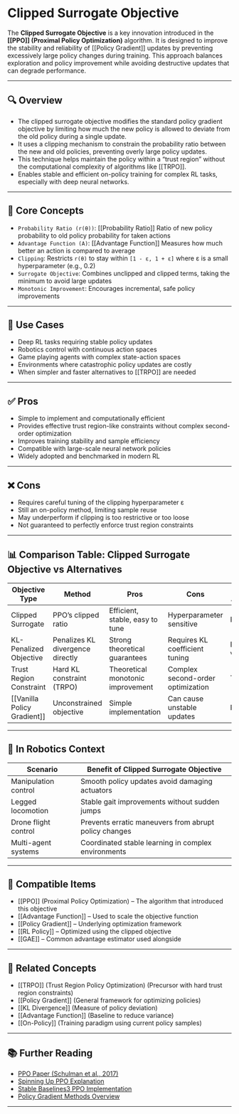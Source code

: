 # Clipped Surrogate Objective

The **Clipped Surrogate Objective** is a key innovation introduced in the **[[PPO]] (Proximal Policy Optimization)** algorithm. It is designed to improve the stability and reliability of [[Policy Gradient]] updates by preventing excessively large policy changes during training. This approach balances exploration and policy improvement while avoiding destructive updates that can degrade performance.

---

## 🔍 Overview

- The clipped surrogate objective modifies the standard policy gradient objective by limiting how much the new policy is allowed to deviate from the old policy during a single update.  
- It uses a clipping mechanism to constrain the probability ratio between the new and old policies, preventing overly large policy updates.  
- This technique helps maintain the policy within a “trust region” without the computational complexity of algorithms like [[TRPO]].  
- Enables stable and efficient on-policy training for complex RL tasks, especially with deep neural networks.  

---

## 🧠 Core Concepts

- `Probability Ratio (r(θ))`: [[Probability Ratio]] Ratio of new policy probability to old policy probability for taken actions  
- `Advantage Function (A)`: [[Advantage Function]] Measures how much better an action is compared to average  
- `Clipping`: Restricts `r(θ)` to stay within `[1 - ε, 1 + ε]` where ε is a small hyperparameter (e.g., 0.2)  
- `Surrogate Objective`: Combines unclipped and clipped terms, taking the minimum to avoid large updates  
- `Monotonic Improvement`: Encourages incremental, safe policy improvements  

---

## 🧰 Use Cases

- Deep RL tasks requiring stable policy updates  
- Robotics control with continuous action spaces  
- Game playing agents with complex state-action spaces  
- Environments where catastrophic policy updates are costly  
- When simpler and faster alternatives to [[TRPO]] are needed  

---

## ✅ Pros

- Simple to implement and computationally efficient  
- Provides effective trust region-like constraints without complex second-order optimization  
- Improves training stability and sample efficiency  
- Compatible with large-scale neural network policies  
- Widely adopted and benchmarked in modern RL  

---

## ❌ Cons

- Requires careful tuning of the clipping hyperparameter ε  
- Still an on-policy method, limiting sample reuse  
- May underperform if clipping is too restrictive or too loose  
- Not guaranteed to perfectly enforce trust region constraints  

---

## 📊 Comparison Table: Clipped Surrogate Objective vs Alternatives

| Objective Type              | Method                           | Pros                              | Cons                              | Example Algorithms |
| --------------------------- | -------------------------------- | --------------------------------- | --------------------------------- | ------------------ |
| Clipped Surrogate           | PPO’s clipped ratio              | Efficient, stable, easy to tune   | Hyperparameter sensitive          | PPO                |
| KL-Penalized Objective      | Penalizes KL divergence directly | Strong theoretical guarantees     | Requires KL coefficient tuning    | Early PPO variants |
| Trust Region Constraint     | Hard KL constraint (TRPO)        | Theoretical monotonic improvement | Complex second-order optimization | TRPO               |
| [[Vanilla Policy Gradient]] | Unconstrained objective          | Simple implementation             | Can cause unstable updates        | REINFORCE          |

---

## 🤖 In Robotics Context

| Scenario                  | Benefit of Clipped Surrogate Objective          |
|---------------------------|-------------------------------------------------|
| Manipulation control      | Smooth policy updates avoid damaging actuators  |
| Legged locomotion        | Stable gait improvements without sudden jumps   |
| Drone flight control     | Prevents erratic maneuvers from abrupt policy changes |
| Multi-agent systems      | Coordinated stable learning in complex environments |

---

## 🔧 Compatible Items

- [[PPO]] (Proximal Policy Optimization) – The algorithm that introduced this objective  
- [[Advantage Function]] – Used to scale the objective function  
- [[Policy Gradient]] – Underlying optimization framework  
- [[RL Policy]] – Optimized using the clipped objective  
- [[GAE]] – Common advantage estimator used alongside  

---

## 🔗 Related Concepts

- [[TRPO]] (Trust Region Policy Optimization) (Precursor with hard trust region constraints)  
- [[Policy Gradient]] (General framework for optimizing policies)  
- [[KL Divergence]] (Measure of policy deviation)  
- [[Advantage Function]] (Baseline to reduce variance)  
- [[On-Policy]] (Training paradigm using current policy samples)  

---

## 📚 Further Reading

- [PPO Paper (Schulman et al., 2017)](https://arxiv.org/abs/1707.06347)  
- [Spinning Up PPO Explanation](https://spinningup.openai.com/en/latest/algorithms/ppo.html)  
- [Stable Baselines3 PPO Implementation](https://stable-baselines3.readthedocs.io/en/master/modules/ppo.html)  
- [Policy Gradient Methods Overview](http://incompleteideas.net/book/the-book.html)  

---
